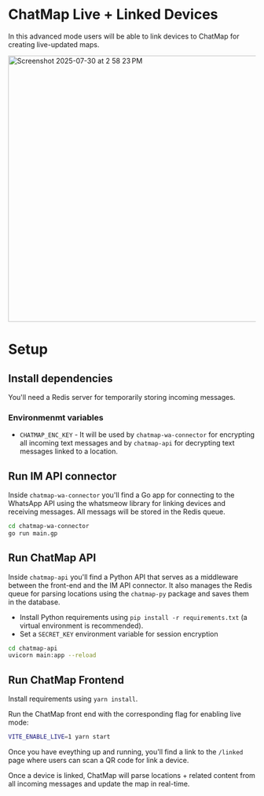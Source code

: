 # ChatMap Live + Linked Devices

In this advanced mode users will be able to link devices to ChatMap
for creating live-updated maps.

<img width="542" alt="Screenshot 2025-07-30 at 2 58 23 PM" src="https://github.com/user-attachments/assets/e867eae1-1788-4ab8-a2a4-968a33e1c275" />

# Setup

## Install dependencies

You'll need a Redis server for temporarily storing incoming messages.

### Environmenmt variables

* `CHATMAP_ENC_KEY` - It will be used by `chatmap-wa-connector` for encrypting all
incoming text messages and by `chatmap-api` for decrypting text messages
linked to a location.

## Run IM API connector

Inside `chatmap-wa-connector` you'll find a Go app for connecting to
the WhatsApp API using the whatsmeow library for linking devices and 
receiving messages. All messags will be stored in the Redis queue.

```bash
cd chatmap-wa-connector
go run main.gp
```

## Run ChatMap API

Inside `chatmap-api` you'll find a Python API that serves as a middleware between
the front-end and the IM API connector. It also manages the Redis queue for parsing
locations using the `chatmap-py` package and saves them in the database.

* Install Python requirements using `pip install -r requirements.txt` (a virtual environment is recommended).
* Set a `SECRET_KEY` environment variable for session encryption

```bash
cd chatmap-api
uvicorn main:app --reload
```

## Run ChatMap Frontend

Install requirements using `yarn install`.

Run the ChatMap front end with the corresponding flag for enabling live mode:

```bash
VITE_ENABLE_LIVE=1 yarn start
```

Once you have eveything up and running, you'll find a link to the `/linked` page
where users can scan a QR code for link a device. 

Once a device is linked, ChatMap will parse locations + related content from
all incoming messages and update the map in real-time.
